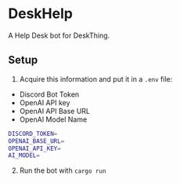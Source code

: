 # DeskHelp

A Help Desk bot for DeskThing.

## Setup

1. Acquire this information and put it in a `.env` file:
- Discord Bot Token
- OpenAI API key
- OpenAI API Base URL
- OpenAI Model Name
```sh
DISCORD_TOKEN=
OPENAI_BASE_URL=
OPENAI_API_KEY=
AI_MODEL=
```
2. Run the bot with `cargo run`
